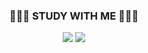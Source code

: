 <div align=center>
  <h3>🧑🏻‍💻 STUDY WITH ME 🧑🏻‍💻</h3>
</div>
<div align=center>
  <!-- <img src="https://img.shields.io/badge/HTML5-E34F26?style=flat&logo=HTML5&logoColor=white"/>
  <img src="https://img.shields.io/badge/CSS3-1572B6?style=flat&logo=CSS3&logoColor=white"/>
  <img src="https://img.shields.io/badge/JavaScript-F7DF1E?style=flat&logo=JavaScript&logoColor=white"/> -->
  <img src="https://img.shields.io/badge/PHP-777BB4?style=flat&logo=PHP&logoColor=white"/>
  <a href="https://github.com/abczxc0405/study/tree/main/c">
    <img src="https://img.shields.io/badge/C-A8B9CC?style=flat&logo=C&logoColor=white"/>
  </a>
  <!-- <img src="https://img.shields.io/badge/Python-3776AB?style=flat&logo=Python&logoColor=white"/>
  <img src="https://img.shields.io/badge/Linux-FCC624?style=flat&logo=Linux&logoColor=white"/>
  <img src="https://img.shields.io/badge/Vim-019733?style=flat&logo=Vim&logoColor=white"/>
  <img src="https://img.shields.io/badge/Git-F05032?style=flat&logo=Git&logoColor=white"/>
  <img src="https://img.shields.io/badge/Visual Studio Code-007ACC?style=flat&logo=Visual Studio Code&logoColor=white"/> -->
</div>
